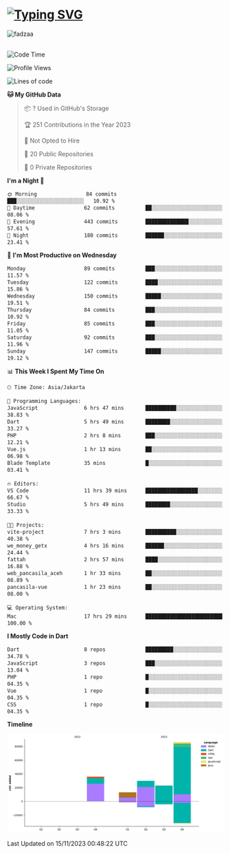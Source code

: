
<h1 align="left"><a href="https://git.io/typing-svg"><img src="https://readme-typing-svg.demolab.com?font=Fira+Code&pause=1000&color=F7F7F7&random=false&width=600&lines=Hi+%F0%9F%91%8B%2C+I'm+Fattah+Anggit+Al+Dzakwan;Junior+Software+Developer+from+SMK+Raden+Umar+Said" alt="Typing SVG" /></a></h1>


<div align="left" display="flex"> 
  <img src="https://komarev.com/ghpvc/?username=fadzaa&label=Profile%20views&color=0e75b6&style=flat" alt="fadzaa" /> 
</div>

<br/>

<!--START_SECTION:waka-->
![Code Time](http://img.shields.io/badge/Code%20Time-74%20hrs%2011%20mins-blue)

![Profile Views](http://img.shields.io/badge/Profile%20Views-223-blue)

![Lines of code](https://img.shields.io/badge/From%20Hello%20World%20I%27ve%20Written-187.4%20thousand%20lines%20of%20code-blue)

**🐱 My GitHub Data** 

> 📦 ? Used in GitHub's Storage 
 > 
> 🏆 251 Contributions in the Year 2023
 > 
> 🚫 Not Opted to Hire
 > 
> 📜 20 Public Repositories 
 > 
> 🔑 0 Private Repositories 
 > 
**I'm a Night 🦉** 

```text
🌞 Morning                84 commits          ███░░░░░░░░░░░░░░░░░░░░░░   10.92 % 
🌆 Daytime                62 commits          ██░░░░░░░░░░░░░░░░░░░░░░░   08.06 % 
🌃 Evening                443 commits         ██████████████░░░░░░░░░░░   57.61 % 
🌙 Night                  180 commits         ██████░░░░░░░░░░░░░░░░░░░   23.41 % 
```
📅 **I'm Most Productive on Wednesday** 

```text
Monday                   89 commits          ███░░░░░░░░░░░░░░░░░░░░░░   11.57 % 
Tuesday                  122 commits         ████░░░░░░░░░░░░░░░░░░░░░   15.86 % 
Wednesday                150 commits         █████░░░░░░░░░░░░░░░░░░░░   19.51 % 
Thursday                 84 commits          ███░░░░░░░░░░░░░░░░░░░░░░   10.92 % 
Friday                   85 commits          ███░░░░░░░░░░░░░░░░░░░░░░   11.05 % 
Saturday                 92 commits          ███░░░░░░░░░░░░░░░░░░░░░░   11.96 % 
Sunday                   147 commits         █████░░░░░░░░░░░░░░░░░░░░   19.12 % 
```


📊 **This Week I Spent My Time On** 

```text
🕑︎ Time Zone: Asia/Jakarta

💬 Programming Languages: 
JavaScript               6 hrs 47 mins       ██████████░░░░░░░░░░░░░░░   38.83 % 
Dart                     5 hrs 49 mins       ████████░░░░░░░░░░░░░░░░░   33.27 % 
PHP                      2 hrs 8 mins        ███░░░░░░░░░░░░░░░░░░░░░░   12.21 % 
Vue.js                   1 hr 13 mins        ██░░░░░░░░░░░░░░░░░░░░░░░   06.98 % 
Blade Template           35 mins             █░░░░░░░░░░░░░░░░░░░░░░░░   03.41 % 

🔥 Editors: 
VS Code                  11 hrs 39 mins      █████████████████░░░░░░░░   66.67 % 
Studio                   5 hrs 49 mins       ████████░░░░░░░░░░░░░░░░░   33.33 % 

🐱‍💻 Projects: 
vite-project             7 hrs 3 mins        ██████████░░░░░░░░░░░░░░░   40.38 % 
we_money_getx            4 hrs 16 mins       ██████░░░░░░░░░░░░░░░░░░░   24.44 % 
fattah                   2 hrs 57 mins       ████░░░░░░░░░░░░░░░░░░░░░   16.88 % 
web_pancasila_aceh       1 hr 33 mins        ██░░░░░░░░░░░░░░░░░░░░░░░   08.89 % 
pancasila-vue            1 hr 23 mins        ██░░░░░░░░░░░░░░░░░░░░░░░   08.00 % 

💻 Operating System: 
Mac                      17 hrs 29 mins      █████████████████████████   100.00 % 
```

**I Mostly Code in Dart** 

```text
Dart                     8 repos             █████████░░░░░░░░░░░░░░░░   34.78 % 
JavaScript               3 repos             ███░░░░░░░░░░░░░░░░░░░░░░   13.04 % 
PHP                      1 repo              █░░░░░░░░░░░░░░░░░░░░░░░░   04.35 % 
Vue                      1 repo              █░░░░░░░░░░░░░░░░░░░░░░░░   04.35 % 
CSS                      1 repo              █░░░░░░░░░░░░░░░░░░░░░░░░   04.35 % 
```



**Timeline**

![Lines of Code chart](https://raw.githubusercontent.com/Fadzaa/Fadzaa/main/assets/bar_graph.png)


 Last Updated on 15/11/2023 00:48:22 UTC
<!--END_SECTION:waka-->
